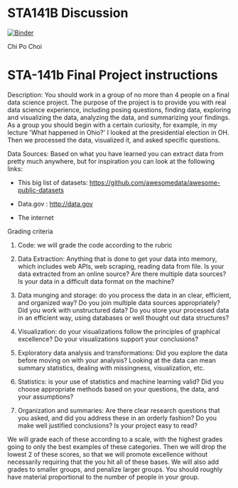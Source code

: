 # STA141B Discussion

[![Binder](https://mybinder.org/badge.svg)](https://mybinder.org/v2/gh/pochoi/sta141b-discussion/master)

Chi Po Choi

# STA-141b Final Project instructions

Description: You should work in a group of no more than 4 people on a final data science project. The purpose of the project is to provide you with real data science experience, including posing questions, finding data, exploring and visualizing the data, analyzing the data, and summarizing your findings. As a group you should begin with a certain curiosity, for example, in my lecture 'What happened in Ohio?' I looked at the presidential election in OH. Then we processed the data, visualized it, and asked specific questions.

Data Sources: Based on what you have learned you can extract data from pretty much anywhere, but for inspiration you can look at the following links:

- This big list of datasets: https://github.com/awesomedata/awesome-public-datasets

- Data.gov : http://data.gov

- The internet

Grading criteria

1. Code: we will grade the code according to the rubric

2. Data Extraction: Anything that is done to get your data into memory, which includes web APIs, web scraping, reading data from file.  Is your data  extracted from an online source?  Are there multiple data sources?  Is your data in a difficult data format on the machine?

3. Data munging and storage: do you process the data in an clear, efficient, and organized way? Do you join multiple data sources appropriately? Did you work with unstructured data? Do you store your processed data in an efficient way, using databases or well thought out data structures?

4. Visualization: do your visualizations follow the principles of graphical excellence? Do your visualizations support your conclusions? 

5. Exploratory data analysis and transformations: Did you explore the data before moving on with your analysis? Looking at the data can mean summary statistics, dealing with missingness, visualization, etc.

6. Statistics: is your use of statistics and machine learning valid? Did you choose appropriate methods based on your questions, the data, and your assumptions?

7. Organization and summaries: Are there clear research questions that you asked, and did you address these in an orderly fashion? Do you make well justified conclusions?  Is your project easy to read?

We will grade each of these according to a scale, with the highest grades going to only the best examples of these categories. Then we will drop the lowest 2 of these scores, so that we will promote excellence without necessarily requiring that the you hit all of these bases. We will also add grades to smaller groups, and penalize larger groups. You should roughly have material proportional to the number of people in your group.

